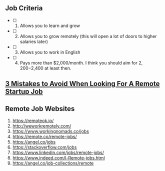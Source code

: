 ## Job Criteria

- [ ] 1. Allows you to learn and grow
- [ ] 2. Allows you to grow remotely (this will open a lot of doors to higher salaries later)
- [ ] 3. Allows you to work in English
- [ ] 4. Pays more than $2,000/month. I think you should aim for $2,200-$2,400 at least then.

## [3 Mistakes to Avoid When Looking For A Remote Startup Job](https://docs.google.com/document/d/1MA3WmHQFpIaHd6AbIcJCJybwR64U-9rtpX8TxD6yqRI/edit?usp=sharing)

## Remote Job Websites

1. https://remoteok.io/
2. http://weworkremotely.com/
3. https://www.workingnomads.co/jobs
4. https://remote.co/remote-jobs/
5. https://angel.co/jobs
6. https://stackoverflow.com/jobs
7. https://www.linkedin.com/jobs/remote-jobs/
8. https://www.indeed.com/l-Remote-jobs.html
9. https://angel.co/job-collections/remote
